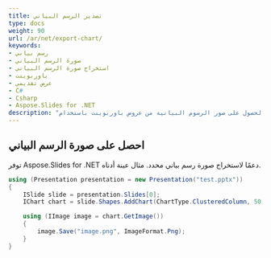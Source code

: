 ```yaml
---
title: تصدير الرسم البياني
type: docs
weight: 90
url: /ar/net/export-chart/
keywords:
- رسم بياني
- صورة الرسم البياني
- استخراج صورة الرسم البياني
- باوربوينت
- عرض تقديمي
- C#
- Csharp
- Aspose.Slides for .NET
description: "الحصول على صور الرسوم البيانية من عروض باوربوينت باستخدام C# أو .NET"
---
```


## **احصل على صورة الرسم البياني**
توفر Aspose.Slides for .NET دعمًا لاستخراج صورة رسم بياني محدد. مثال عينة أدناه.

```c#
using (Presentation presentation = new Presentation("test.pptx"))
{
    ISlide slide = presentation.Slides[0];
    IChart chart = slide.Shapes.AddChart(ChartType.ClusteredColumn, 50, 50, 600, 400);

    using (IImage image = chart.GetImage())
    {
        image.Save("image.png", ImageFormat.Png);
    }
}
```